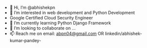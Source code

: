 - 👋 Hi, I’m @abhishekpn
- 👀 I’m interested in web development and Python Development
- Google Certified Cloud Security Engineer
- 🌱 I’m currently learning Python Django Framework
- 💞️ I’m looking to collaborate on ...
- 📫 Reach me on email: abpn04@gmail.com OR linkedin/abhishek-kumar-pandey-

<!---
abhishekpn/abhishekpn is a ✨ special ✨ repository because its `README.md` (this file) appears on your GitHub profile.
You can click the Preview link to take a look at your changes.
--->

